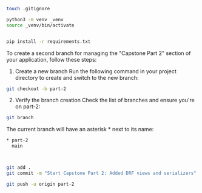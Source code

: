 

```sh
touch .gitignore

python3 -m venv _venv
source _venv/bin/activate


pip install -r requirements.txt

```

To create a second branch for managing the "Capstone Part 2" section of your application, follow these steps:

1. Create a new branch
Run the following command in your project directory to create and switch to the new branch:
```sh
git checkout -b part-2
```

2. Verify the branch creation
Check the list of branches and ensure you're on part-2:

```sh
git branch
```
The current branch will have an asterisk * next to its name:

```sh
* part-2
  main



git add .
git commit -m "Start Capstone Part 2: Added DRF views and serializers"

git push -u origin part-2

